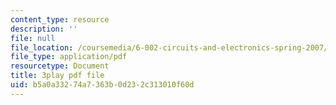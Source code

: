 ```yaml
---
content_type: resource
description: ''
file: null
file_location: /coursemedia/6-002-circuits-and-electronics-spring-2007/b5a0a33274a7363b0d232c313010f60d_bEJ0-8pANA4.pdf
file_type: application/pdf
resourcetype: Document
title: 3play pdf file
uid: b5a0a332-74a7-363b-0d23-2c313010f60d
---
```

